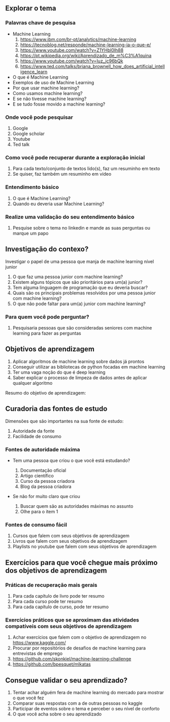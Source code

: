 ## Explorar o tema

### Palavras chave de pesquisa

* Machine Learning
  1. https://www.ibm.com/br-pt/analytics/machine-learning
  1. https://tecnoblog.net/responde/machine-learning-ia-o-que-e/
  1. https://www.youtube.com/watch?v=Z1YHbl0lh88
  1. https://pt.wikipedia.org/wiki/Aprendizado_de_m%C3%A1quina
  1. https://www.youtube.com/watch?v=Iuz_jc96bQk
  1. https://www.ted.com/talks/briana_brownell_how_does_artificial_intelligence_learn
* O que é Machine Learning
* Exemplos de uso de Machine Learning
* Por que usar machine learning?
* Como usamos machine learning?
* E se não tivesse machine learning?
* E se tudo fosse movido a machine learning?

### Onde você pode pesquisar

1. Google
2. Google scholar
3. Youtube
4. Ted talk

### Como você pode recuperar durante a exploração inicial

1. Para cada texto/conjunto de textos lido(s), faz um resuminho em texto
2. Se quiser, faz também um resuminho em vídeo

### Entendimento básico
1. O que é Machine Learning?
2. Quando eu deveria usar Machine Learning?

### Realize uma validação do seu entendimento básico

1. Pesquise sobre o tema no linkedin e mande as suas perguntas ou marque um papo


## Investigação do contexo?

Investigar o papel de uma pessoa que manja de machine learning nível junior

1. O que faz uma pessoa junior com machine learning?
2. Existem alguns tópicos que são prioritários para um(a) junior?
3. Tem alguma linguagem de programação que eu deveria buscar?
4. Quais são os principais problemas resolvidos por uma pessoa junior com machine learning?
5. O que não pode faltar para um(a) junior com machine learning?

### Para quem você pode perguntar?

1. Pesquisaria pessoas que são consideradas seniores com machine learning para fazer as perguntas

## Objetivos de aprendizagem

1. Aplicar algoritmos de machine learning sobre dados já prontos
2. Conseguir utilizar as bibliotecas de python focadas em machine learning
3. Ter uma vaga noção do que é deep learning
4. Saber explicar o processo de limpeza de dados antes de aplicar qualquer algoritmo

Resumo do objetivo de aprendizagem: 

## Curadoria das fontes de estudo

Dimensões que são importantes na sua fonte de estudo:

1. Autoridade da fonte
2. Facilidade de consumo

### Fontes de autoridade máxima

* Tem uma pessoa que criou o que você está estudando?
  1. Documentação oficial
  1. Artigo científico 
  1. Curso da pessoa criadora
  1. Blog da pessoa criadora

* Se não for muito claro que criou
  1. Buscar quem são as autoridades máximas no assunto
  1. Olhe para o item 1

### Fontes de consumo fácil

1. Cursos que falem com seus objetivos de aprendizagem
2. Livros que falem com seus objetivos de aprendizagem
3. Playlists no youtube que falem com seus objetivos de aprendizagem

## Exercícios para que você chegue mais próximo dos objetivos de aprendizagem

### Práticas de recuperação mais gerais

1. Para cada capítulo de livro pode ter resumo
2. Para cada curso pode ter resumo
3. Para cada capítulo de curso, pode ter resumo


### Exercícios práticos que se aproximam das atividades compatíveis com seus objetivos de aprendizagem
1. Achar exercícios que falem com o objetivo de aprendizagem no https://www.kaggle.com/
2. Procurar por repositórios de desafios de machine learning para entrevistas de emprego
3. https://github.com/skonkiel/machine-learning-challenge
4. https://github.com/bpesquet/mlkatas

## Consegue validar o seu aprendizado?

1. Tentar achar alguém fera de machine learning do mercado para mostrar o que você fez
2. Comparar suas respostas com a de outras pessoas no kaggle
3. Participar de eventos sobre o tema e perceber o seu nível de conforto
4. O que você acha sobre o seu aprendizado


